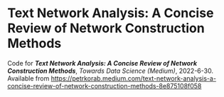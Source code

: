 # Text Network Analysis: A Concise Review of Network Construction Methods

Code for ***Text Network Analysis: A Concise Review of Network Construction Methods***, *Towards Data Science (Medium)*, 2022-6-30.
Available from https://petrkorab.medium.com/text-network-analysis-a-concise-review-of-network-construction-methods-8e875108f058
